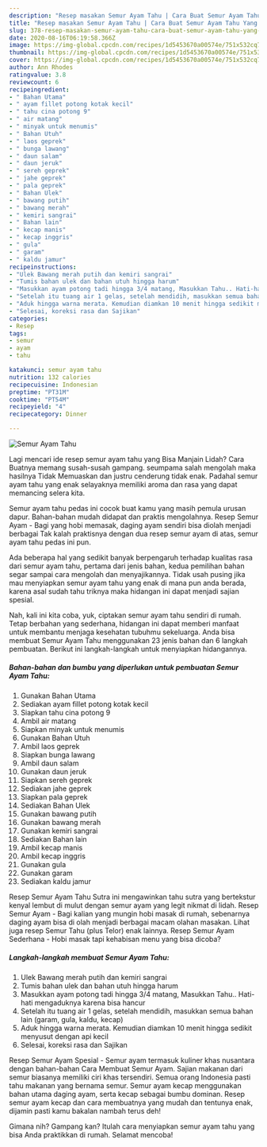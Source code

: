 ```yaml
---
description: "Resep masakan Semur Ayam Tahu | Cara Buat Semur Ayam Tahu Yang Sedap"
title: "Resep masakan Semur Ayam Tahu | Cara Buat Semur Ayam Tahu Yang Sedap"
slug: 378-resep-masakan-semur-ayam-tahu-cara-buat-semur-ayam-tahu-yang-sedap
date: 2020-08-16T06:19:58.366Z
image: https://img-global.cpcdn.com/recipes/1d5453670a00574e/751x532cq70/semur-ayam-tahu-foto-resep-utama.jpg
thumbnail: https://img-global.cpcdn.com/recipes/1d5453670a00574e/751x532cq70/semur-ayam-tahu-foto-resep-utama.jpg
cover: https://img-global.cpcdn.com/recipes/1d5453670a00574e/751x532cq70/semur-ayam-tahu-foto-resep-utama.jpg
author: Ann Rhodes
ratingvalue: 3.8
reviewcount: 6
recipeingredient:
- " Bahan Utama"
- " ayam fillet potong kotak kecil"
- " tahu cina potong 9"
- " air matang"
- " minyak untuk menumis"
- " Bahan Utuh"
- " laos geprek"
- " bunga lawang"
- " daun salam"
- " daun jeruk"
- " sereh geprek"
- " jahe geprek"
- " pala geprek"
- " Bahan Ulek"
- " bawang putih"
- " bawang merah"
- " kemiri sangrai"
- " Bahan lain"
- " kecap manis"
- " kecap inggris"
- " gula"
- " garam"
- " kaldu jamur"
recipeinstructions:
- "Ulek Bawang merah putih dan kemiri sangrai"
- "Tumis bahan ulek dan bahan utuh hingga harum"
- "Masukkan ayam potong tadi hingga 3/4 matang, Masukkan Tahu.. Hati-hati mengaduknya karena bisa hancur"
- "Setelah itu tuang air 1 gelas, setelah mendidih, masukkan semua bahan lain (garam, gula, kaldu, kecap)"
- "Aduk hingga warna merata. Kemudian diamkan 10 menit hingga sedikit menyusut dengan api kecil"
- "Selesai, koreksi rasa dan Sajikan"
categories:
- Resep
tags:
- semur
- ayam
- tahu

katakunci: semur ayam tahu 
nutrition: 132 calories
recipecuisine: Indonesian
preptime: "PT31M"
cooktime: "PT54M"
recipeyield: "4"
recipecategory: Dinner

---
```



![Semur Ayam Tahu](https://img-global.cpcdn.com/recipes/1d5453670a00574e/751x532cq70/semur-ayam-tahu-foto-resep-utama.jpg)

Lagi mencari ide resep semur ayam tahu yang Bisa Manjain Lidah? Cara Buatnya memang susah-susah gampang. seumpama salah mengolah maka hasilnya Tidak Memuaskan dan justru cenderung tidak enak. Padahal semur ayam tahu yang enak selayaknya memiliki aroma dan rasa yang dapat memancing selera kita.

Semur ayam tahu pedas ini cocok buat kamu yang masih pemula urusan dapur. Bahan-bahan mudah didapat dan praktis mengolahnya. Resep Semur Ayam - Bagi yang hobi memasak, daging ayam sendiri bisa diolah menjadi berbagai Tak kalah praktisnya dengan dua resep semur ayam di atas, semur ayam tahu pedas ini pun.

Ada beberapa hal yang sedikit banyak berpengaruh terhadap kualitas rasa dari semur ayam tahu, pertama dari jenis bahan, kedua pemilihan bahan segar sampai cara mengolah dan menyajikannya. Tidak usah pusing jika mau menyiapkan semur ayam tahu yang enak di mana pun anda berada, karena asal sudah tahu triknya maka hidangan ini dapat menjadi sajian spesial.


Nah, kali ini kita coba, yuk, ciptakan semur ayam tahu sendiri di rumah. Tetap berbahan yang sederhana, hidangan ini dapat memberi manfaat untuk membantu menjaga kesehatan tubuhmu sekeluarga. Anda bisa membuat Semur Ayam Tahu menggunakan 23 jenis bahan dan 6 langkah pembuatan. Berikut ini langkah-langkah untuk menyiapkan hidangannya.

<!--inarticleads1-->

##### Bahan-bahan dan bumbu yang diperlukan untuk pembuatan Semur Ayam Tahu:

1. Gunakan  Bahan Utama
1. Sediakan  ayam fillet potong kotak kecil
1. Siapkan  tahu cina potong 9
1. Ambil  air matang
1. Siapkan  minyak untuk menumis
1. Gunakan  Bahan Utuh
1. Ambil  laos geprek
1. Siapkan  bunga lawang
1. Ambil  daun salam
1. Gunakan  daun jeruk
1. Siapkan  sereh geprek
1. Sediakan  jahe geprek
1. Siapkan  pala geprek
1. Sediakan  Bahan Ulek
1. Gunakan  bawang putih
1. Gunakan  bawang merah
1. Gunakan  kemiri sangrai
1. Sediakan  Bahan lain
1. Ambil  kecap manis
1. Ambil  kecap inggris
1. Gunakan  gula
1. Gunakan  garam
1. Sediakan  kaldu jamur


Resep Semur Ayam Tahu Sutra ini mengawinkan tahu sutra yang bertekstur kenyal lembut di mulut dengan semur ayam yang legit nikmat di lidah. Resep Semur Ayam - Bagi kalian yang mungin hobi masak di rumah, sebenarnya daging ayam bisa di olah menjadi berbagai macam olahan masakan. Lihat juga resep Semur Tahu (plus Telor) enak lainnya. Resep Semur Ayam Sederhana - Hobi masak tapi kehabisan menu yang bisa dicoba? 

<!--inarticleads2-->

##### Langkah-langkah membuat Semur Ayam Tahu:

1. Ulek Bawang merah putih dan kemiri sangrai
1. Tumis bahan ulek dan bahan utuh hingga harum
1. Masukkan ayam potong tadi hingga 3/4 matang, Masukkan Tahu.. Hati-hati mengaduknya karena bisa hancur
1. Setelah itu tuang air 1 gelas, setelah mendidih, masukkan semua bahan lain (garam, gula, kaldu, kecap)
1. Aduk hingga warna merata. Kemudian diamkan 10 menit hingga sedikit menyusut dengan api kecil
1. Selesai, koreksi rasa dan Sajikan


Resep Semur Ayam Spesial - Semur ayam termasuk kuliner khas nusantara dengan bahan-bahan Cara Membuat Semur Ayam. Sajian makanan dari semur biasanya memiliki ciri khas tersendiri. Semua orang Indonesia pasti tahu makanan yang bernama semur. Semur ayam kecap menggunakan bahan utama daging ayam, serta kecap sebagai bumbu dominan. Resep semur ayam kecap dan cara membuatnya yang mudah dan tentunya enak, dijamin pasti kamu bakalan nambah terus deh! 

Gimana nih? Gampang kan? Itulah cara menyiapkan semur ayam tahu yang bisa Anda praktikkan di rumah. Selamat mencoba!
